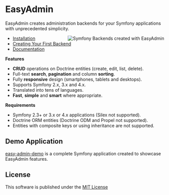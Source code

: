 EasyAdmin
=========

EasyAdmin creates administration backends for your Symfony applications with
unprecedented simplicity.

<img src="https://raw.githubusercontent.com/javiereguiluz/EasyAdminBundle/master/doc/images/easyadmin-promo.png" alt="Symfony Backends created with EasyAdmin" align="right" />

* [Installation][1]
* [Creating Your First Backend][2]
* [Documentation][3]

**Features**

  * **CRUD** operations on Doctrine entities (create, edit, list, delete).
  * Full-text **search**, **pagination** and column **sorting**.
  * Fully **responsive** design (smartphones, tablets and desktops).
  * Supports Symfony 2.x, 3.x and 4.x.
  * Translated into tens of languages.
  * **Fast**, **simple** and **smart** where appropriate.

**Requirements**

  * Symfony 2.3+ or 3.x or 4.x applications (Silex not supported).
  * Doctrine ORM entities (Doctrine ODM and Propel not supported).
  * Entities with composite keys or using inheritance are not supported.

Demo Application
----------------

[easy-admin-demo](https://github.com/javiereguiluz/easy-admin-demo) is a complete
Symfony application created to showcase EasyAdmin features.

License
-------

This software is published under the [MIT License](LICENSE.md)

[1]: https://symfony.com/doc/current/bundles/EasyAdminBundle/book/installation.html
[2]: https://symfony.com/doc/current/bundles/EasyAdminBundle/book/your-first-backend.html
[3]: https://symfony.com/doc/current/bundles/EasyAdminBundle
